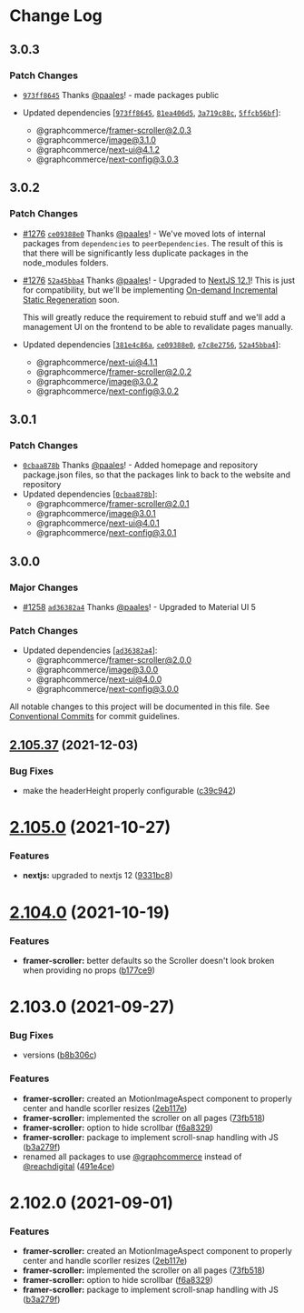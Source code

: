 # Change Log

## 3.0.3

### Patch Changes

- [`973ff8645`](https://github.com/ho-nl/m2-pwa/commit/973ff86452a70ade9f4db13fdda6e963d7220e96)
  Thanks [@paales](https://github.com/paales)! - made packages public

- Updated dependencies
  [[`973ff8645`](https://github.com/ho-nl/m2-pwa/commit/973ff86452a70ade9f4db13fdda6e963d7220e96),
  [`81ea406d5`](https://github.com/ho-nl/m2-pwa/commit/81ea406d54d6b5c662c030a7fea444abc4117a20),
  [`3a719c88c`](https://github.com/ho-nl/m2-pwa/commit/3a719c88cad1eab58602de28c41adc0fc4827e1d),
  [`5ffcb56bf`](https://github.com/ho-nl/m2-pwa/commit/5ffcb56bfcbe49ebeaf24f9341e819a145ab9a14)]:
  - @graphcommerce/framer-scroller@2.0.3
  - @graphcommerce/image@3.1.0
  - @graphcommerce/next-ui@4.1.2
  - @graphcommerce/next-config@3.0.3

## 3.0.2

### Patch Changes

- [#1276](https://github.com/ho-nl/m2-pwa/pull/1276)
  [`ce09388e0`](https://github.com/ho-nl/m2-pwa/commit/ce09388e0d7ef33aee660612340f6fbae15ceec2)
  Thanks [@paales](https://github.com/paales)! - We've moved lots of internal packages from
  `dependencies` to `peerDependencies`. The result of this is that there will be significantly less
  duplicate packages in the node_modules folders.

* [#1276](https://github.com/ho-nl/m2-pwa/pull/1276)
  [`52a45bba4`](https://github.com/ho-nl/m2-pwa/commit/52a45bba4dc6dd6df3c81f5023df7d23ed8a534d)
  Thanks [@paales](https://github.com/paales)! - Upgraded to
  [NextJS 12.1](https://nextjs.org/blog/next-12-1)! This is just for compatibility, but we'll be
  implementing
  [On-demand Incremental Static Regeneration](https://nextjs.org/blog/next-12-1#on-demand-incremental-static-regeneration-beta)
  soon.

  This will greatly reduce the requirement to rebuid stuff and we'll add a management UI on the
  frontend to be able to revalidate pages manually.

* Updated dependencies
  [[`381e4c86a`](https://github.com/ho-nl/m2-pwa/commit/381e4c86a8321ce96e1fa5c7d3c0a0c0ff3e02c7),
  [`ce09388e0`](https://github.com/ho-nl/m2-pwa/commit/ce09388e0d7ef33aee660612340f6fbae15ceec2),
  [`e7c8e2756`](https://github.com/ho-nl/m2-pwa/commit/e7c8e2756d637cbcd2e793d62ef5721d35d9fa7b),
  [`52a45bba4`](https://github.com/ho-nl/m2-pwa/commit/52a45bba4dc6dd6df3c81f5023df7d23ed8a534d)]:
  - @graphcommerce/next-ui@4.1.1
  - @graphcommerce/framer-scroller@2.0.2
  - @graphcommerce/image@3.0.2
  - @graphcommerce/next-config@3.0.2

## 3.0.1

### Patch Changes

- [`0cbaa878b`](https://github.com/ho-nl/m2-pwa/commit/0cbaa878b8a844d5abbeb1797b625a33130e6514)
  Thanks [@paales](https://github.com/paales)! - Added homepage and repository package.json files,
  so that the packages link to back to the website and repository
- Updated dependencies
  [[`0cbaa878b`](https://github.com/ho-nl/m2-pwa/commit/0cbaa878b8a844d5abbeb1797b625a33130e6514)]:
  - @graphcommerce/framer-scroller@2.0.1
  - @graphcommerce/image@3.0.1
  - @graphcommerce/next-ui@4.0.1
  - @graphcommerce/next-config@3.0.1

## 3.0.0

### Major Changes

- [#1258](https://github.com/ho-nl/m2-pwa/pull/1258)
  [`ad36382a4`](https://github.com/ho-nl/m2-pwa/commit/ad36382a4d55d83d9e47b7eb6a02671a2a631a05)
  Thanks [@paales](https://github.com/paales)! - Upgraded to Material UI 5

### Patch Changes

- Updated dependencies
  [[`ad36382a4`](https://github.com/ho-nl/m2-pwa/commit/ad36382a4d55d83d9e47b7eb6a02671a2a631a05)]:
  - @graphcommerce/framer-scroller@2.0.0
  - @graphcommerce/image@3.0.0
  - @graphcommerce/next-ui@4.0.0
  - @graphcommerce/next-config@3.0.0

All notable changes to this project will be documented in this file. See
[Conventional Commits](https://conventionalcommits.org) for commit guidelines.

## [2.105.37](https://github.com/ho-nl/m2-pwa/compare/@graphcommerce/framer-scroller-example@2.105.36...@graphcommerce/framer-scroller-example@2.105.37) (2021-12-03)

### Bug Fixes

- make the headerHeight properly configurable
  ([c39c942](https://github.com/ho-nl/m2-pwa/commit/c39c942a62a9bb9687ea553be28e37fb49a6b065))

# [2.105.0](https://github.com/ho-nl/m2-pwa/compare/@graphcommerce/framer-scroller-example@2.104.7...@graphcommerce/framer-scroller-example@2.105.0) (2021-10-27)

### Features

- **nextjs:** upgraded to nextjs 12
  ([9331bc8](https://github.com/ho-nl/m2-pwa/commit/9331bc801f6419522115cc47d291d49d608d5a90))

# [2.104.0](https://github.com/ho-nl/m2-pwa/compare/@graphcommerce/framer-scroller-example@2.103.27...@graphcommerce/framer-scroller-example@2.104.0) (2021-10-19)

### Features

- **framer-scroller:** better defaults so the Scroller doesn't look broken when providing no props
  ([b177ce9](https://github.com/ho-nl/m2-pwa/commit/b177ce9570abb9ccfd4eb5cc34e43d157bb4e81a))

# 2.103.0 (2021-09-27)

### Bug Fixes

- versions
  ([b8b306c](https://github.com/ho-nl/m2-pwa/commit/b8b306c8f3a13415e441d0593c638ae2a3731cd6))

### Features

- **framer-scroller:** created an MotionImageAspect component to properly center and handle scorller
  resizes
  ([2eb117e](https://github.com/ho-nl/m2-pwa/commit/2eb117e6c135ea8e009c91f854e9f9ef8e7375c5))
- **framer-scroller:** implemented the scroller on all pages
  ([73fb518](https://github.com/ho-nl/m2-pwa/commit/73fb518eff74edb2b3212e892b3d8cc2b088011b))
- **framer-scroller:** option to hide scrollbar
  ([f6a8329](https://github.com/ho-nl/m2-pwa/commit/f6a8329d2f761956a9d7bdc5243de336aa2e5ad4))
- **framer-scroller:** package to implement scroll-snap handling with JS
  ([b3a279f](https://github.com/ho-nl/m2-pwa/commit/b3a279f8b4acb2b9de99004efe0459c534786bdd))
- renamed all packages to use [@graphcommerce](https://github.com/graphcommerce) instead of
  [@reachdigital](https://github.com/reachdigital)
  ([491e4ce](https://github.com/ho-nl/m2-pwa/commit/491e4cec9a2686472dac36b79f999257c0811ffe))

# 2.102.0 (2021-09-01)

### Features

- **framer-scroller:** created an MotionImageAspect component to properly center and handle scorller
  resizes
  ([2eb117e](https://github.com/ho-nl/m2-pwa/commit/2eb117e6c135ea8e009c91f854e9f9ef8e7375c5))
- **framer-scroller:** implemented the scroller on all pages
  ([73fb518](https://github.com/ho-nl/m2-pwa/commit/73fb518eff74edb2b3212e892b3d8cc2b088011b))
- **framer-scroller:** option to hide scrollbar
  ([f6a8329](https://github.com/ho-nl/m2-pwa/commit/f6a8329d2f761956a9d7bdc5243de336aa2e5ad4))
- **framer-scroller:** package to implement scroll-snap handling with JS
  ([b3a279f](https://github.com/ho-nl/m2-pwa/commit/b3a279f8b4acb2b9de99004efe0459c534786bdd))
